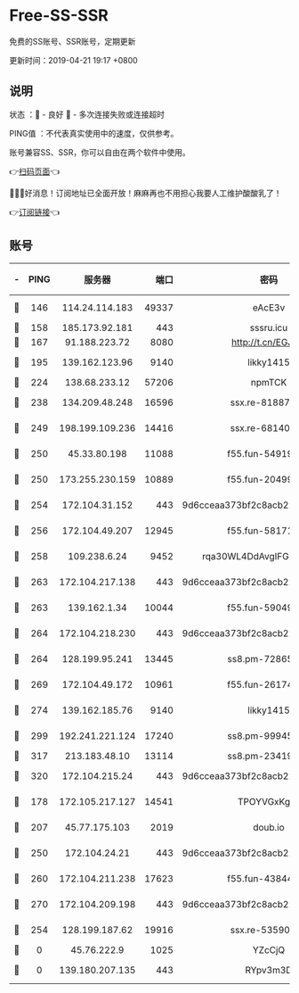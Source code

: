 # Free-SS-SSR

免费的SS账号、SSR账号，定期更新

更新时间：2019-04-21 19:17 +0800

## 说明

状态     ：🙂 - 良好 🙁 - 多次连接失败或连接超时

PING值   ：不代表真实使用中的速度，仅供参考。

账号兼容SS、SSR，你可以自由在两个软件中使用。

👉[扫码页面](https://liesauer.github.io/Free-SS-SSR/)👈

🎉🎉🎉好消息！订阅地址已全面开放！麻麻再也不用担心我要人工维护酸酸乳了！

👉[订阅链接](https://www.liesauer.net/yogurt/subscribe?ACCESS_TOKEN=DAYxR3mMaZAsaqUb)👈

## 账号

|-|PING|服务器|端口|密码|加密方式|区域|
|:----:|:----:|:-----:|-----:|:----:|:----:|:----:|
|🙂|146|114.24.114.183|49337|eAcE3v|chacha20-ietf|TW|
|🙂|158|185.173.92.181|443|sssru.icu|rc4-md5|RU|
|🙂|167|91.188.223.72|8080|http://t.cn/EGJIyrl|rc4-md5|RU|
|🙂|195|139.162.123.96|9140|likky1415|aes-256-cfb|JP|
|🙂|224|138.68.233.12|57206|npmTCK|rc4-md5|US|
|🙂|238|134.209.48.248|16596|ssx.re-81887619|aes-256-cfb|US|
|🙂|249|198.199.109.236|14416|ssx.re-68140680|aes-256-cfb|US|
|🙂|250|45.33.80.198|11088|f55.fun-54919937|aes-256-cfb|US|
|🙂|250|173.255.230.159|10889|f55.fun-20499920|aes-256-cfb|US|
|🙂|254|172.104.31.152|443|9d6cceaa373bf2c8acb22e60b6a58be6|aes-256-cfb|US|
|🙂|256|172.104.49.207|12945|f55.fun-58171420|aes-256-cfb|SG|
|🙂|258|109.238.6.24|9452|rqa30WL4DdAvgIFG6Fs3znzTa|aes-256-cfb|FR|
|🙂|263|172.104.217.138|443|9d6cceaa373bf2c8acb22e60b6a58be6|aes-256-cfb|US|
|🙂|263|139.162.1.34|10044|f55.fun-59049291|aes-256-cfb|SG|
|🙂|264|172.104.218.230|443|9d6cceaa373bf2c8acb22e60b6a58be6|aes-256-cfb|US|
|🙂|264|128.199.95.241|13445|ss8.pm-72865285|aes-256-cfb|SG|
|🙂|269|172.104.49.172|10961|f55.fun-26174488|aes-256-cfb|SG|
|🙂|274|139.162.185.76|9140|likky1415|aes-256-cfb|DE|
|🙂|299|192.241.221.124|17240|ss8.pm-99945477|aes-256-cfb|US|
|🙂|317|213.183.48.10|13114|ss8.pm-23419048|rc4-md5|RU|
|🙂|320|172.104.215.24|443|9d6cceaa373bf2c8acb22e60b6a58be6|aes-256-cfb|US|
|🙂|178|172.105.217.127|14541|TPOYVGxKglpi|aes-256-cfb|JP|
|🙂|207|45.77.175.103|2019|doub.io|aes-128-ctr|SG|
|🙂|250|172.104.24.21|443|9d6cceaa373bf2c8acb22e60b6a58be6|aes-256-cfb|US|
|🙂|260|172.104.211.238|17623|f55.fun-43844641|aes-256-cfb|US|
|🙂|270|172.104.209.198|443|9d6cceaa373bf2c8acb22e60b6a58be6|aes-256-cfb|US|
|🙁|254|128.199.187.62|19916|ssx.re-53590362|aes-256-cfb|SG|
|🙁|0|45.76.222.9|1025|YZcCjQ|rc4-md5|JP|
|🙁|0|139.180.207.135|443|RYpv3m3D|aes-256-cfb|JP|
